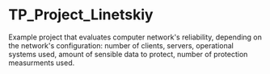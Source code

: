 # TP_Project_Linetskiy
Example project that evaluates computer network's reliability, depending on the network's configuration: number of clients, servers, operational systems used, amount of sensible data to protect, number of protection measurments used. 
